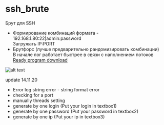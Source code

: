 # ssh_brute
Брут для SSH

- Формирование комбинаций формата - 192.168.1.80:22|admin:password<br>
Загружать IP:PORT 
- Брутфорс (лучше предварительно рандомизировать комбинации)<br>
В начале лог работает быстрее в связи с наполнением потоков<br>
[Ready program download](https://github.com/Jazis/ssh_brute/raw/master/Release.zip)


![alt text](https://i.imgur.com/XsMfnTl.png)


update 14.11.20
- Error log 
	string error - string format error
- сhecking for a port
- manually threads setting
- generate by one login (Put your login in textbox1)
- generate by one password (Put your password in textbox2)
- generate by one ip (Put your ip in textbox3)
